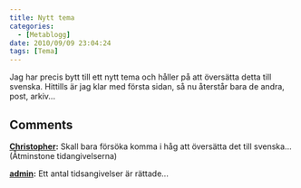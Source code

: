 ```yaml
---
title: Nytt tema
categories:
  - [Metablogg]
date: 2010/09/09 23:04:24
tags: [Tema]
---
```

Jag har precis bytt till ett nytt tema och håller på att översätta detta till svenska. Hittills är jag klar med första sidan, så nu återstår bara de andra, post, arkiv...

## Comments

**[Christopher](#5 "2010-09-09 02:05:47"):** Skall bara försöka komma i håg att översätta det till svenska... (Åtminstone tidangivelserna)

**[admin](#6 "2010-09-09 02:13:40"):** Ett antal tidsangivelser är rättade...
